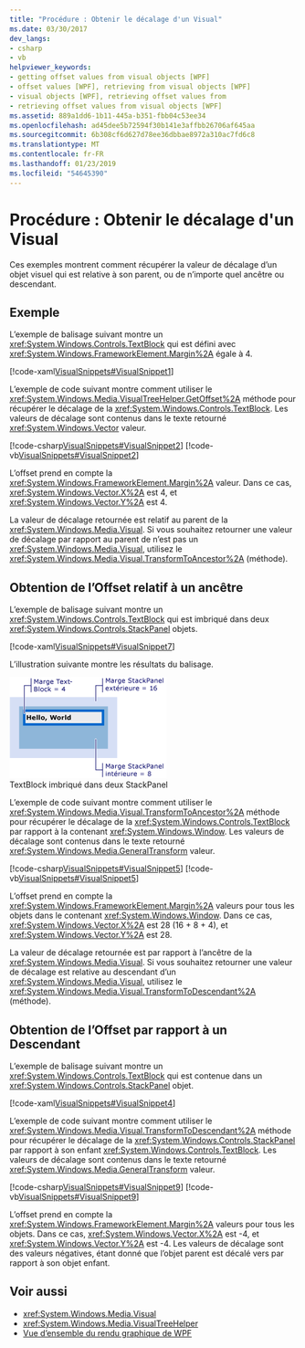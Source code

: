 ```yaml
---
title: "Procédure : Obtenir le décalage d'un Visual"
ms.date: 03/30/2017
dev_langs:
- csharp
- vb
helpviewer_keywords:
- getting offset values from visual objects [WPF]
- offset values [WPF], retrieving from visual objects [WPF]
- visual objects [WPF], retrieving offset values from
- retrieving offset values from visual objects [WPF]
ms.assetid: 889a1dd6-1b11-445a-b351-fbb04c53ee34
ms.openlocfilehash: ad45dee5b72594f30b141e3affbb26706af645aa
ms.sourcegitcommit: 6b308cf6d627d78ee36dbbae8972a310ac7fd6c8
ms.translationtype: MT
ms.contentlocale: fr-FR
ms.lasthandoff: 01/23/2019
ms.locfileid: "54645390"
---
```

# <a name="how-to-get-the-offset-of-a-visual"></a>Procédure : Obtenir le décalage d'un Visual
Ces exemples montrent comment récupérer la valeur de décalage d’un objet visuel qui est relative à son parent, ou de n’importe quel ancêtre ou descendant.  
  
## <a name="example"></a>Exemple  
 L’exemple de balisage suivant montre un <xref:System.Windows.Controls.TextBlock> qui est défini avec <xref:System.Windows.FrameworkElement.Margin%2A> égale à 4.  
  
 [!code-xaml[VisualSnippets#VisualSnippet1](../../../../samples/snippets/csharp/VS_Snippets_Wpf/VisualSnippets/CSharp/Window1.xaml#visualsnippet1)]  
  
 L’exemple de code suivant montre comment utiliser le <xref:System.Windows.Media.VisualTreeHelper.GetOffset%2A> méthode pour récupérer le décalage de la <xref:System.Windows.Controls.TextBlock>. Les valeurs de décalage sont contenus dans le texte retourné <xref:System.Windows.Vector> valeur.  
  
 [!code-csharp[VisualSnippets#VisualSnippet2](../../../../samples/snippets/csharp/VS_Snippets_Wpf/VisualSnippets/CSharp/Window1.xaml.cs#visualsnippet2)]
 [!code-vb[VisualSnippets#VisualSnippet2](../../../../samples/snippets/visualbasic/VS_Snippets_Wpf/VisualSnippets/visualbasic/window1.xaml.vb#visualsnippet2)]  
  
 L’offset prend en compte la <xref:System.Windows.FrameworkElement.Margin%2A> valeur. Dans ce cas, <xref:System.Windows.Vector.X%2A> est 4, et <xref:System.Windows.Vector.Y%2A> est 4.  
  
 La valeur de décalage retournée est relatif au parent de la <xref:System.Windows.Media.Visual>. Si vous souhaitez retourner une valeur de décalage par rapport au parent de n’est pas un <xref:System.Windows.Media.Visual>, utilisez le <xref:System.Windows.Media.Visual.TransformToAncestor%2A> (méthode).  
  
## <a name="getting-the-offset-relative-to-an-ancestor"></a>Obtention de l’Offset relatif à un ancêtre  
 L’exemple de balisage suivant montre un <xref:System.Windows.Controls.TextBlock> qui est imbriqué dans deux <xref:System.Windows.Controls.StackPanel> objets.  
  
 [!code-xaml[VisualSnippets#VisualSnippet7](../../../../samples/snippets/csharp/VS_Snippets_Wpf/VisualSnippets/CSharp/Window2.xaml#visualsnippet7)]  
  
 L’illustration suivante montre les résultats du balisage.  
  
 ![Valeurs de décalage des objets](../../../../docs/framework/wpf/graphics-multimedia/media/visualoffset-01.png "VisualOffset_01")  
TextBlock imbriqué dans deux StackPanel  
  
 L’exemple de code suivant montre comment utiliser le <xref:System.Windows.Media.Visual.TransformToAncestor%2A> méthode pour récupérer le décalage de la <xref:System.Windows.Controls.TextBlock> par rapport à la contenant <xref:System.Windows.Window>. Les valeurs de décalage sont contenus dans le texte retourné <xref:System.Windows.Media.GeneralTransform> valeur.  
  
 [!code-csharp[VisualSnippets#VisualSnippet5](../../../../samples/snippets/csharp/VS_Snippets_Wpf/VisualSnippets/CSharp/Window1.xaml.cs#visualsnippet5)]
 [!code-vb[VisualSnippets#VisualSnippet5](../../../../samples/snippets/visualbasic/VS_Snippets_Wpf/VisualSnippets/visualbasic/window1.xaml.vb#visualsnippet5)]  
  
 L’offset prend en compte la <xref:System.Windows.FrameworkElement.Margin%2A> valeurs pour tous les objets dans le contenant <xref:System.Windows.Window>. Dans ce cas, <xref:System.Windows.Vector.X%2A> est 28 (16 + 8 + 4), et <xref:System.Windows.Vector.Y%2A> est 28.  
  
 La valeur de décalage retournée est par rapport à l’ancêtre de la <xref:System.Windows.Media.Visual>. Si vous souhaitez retourner une valeur de décalage est relative au descendant d’un <xref:System.Windows.Media.Visual>, utilisez le <xref:System.Windows.Media.Visual.TransformToDescendant%2A> (méthode).  
  
## <a name="getting-the-offset-relative-to-a-descendant"></a>Obtention de l’Offset par rapport à un Descendant  
 L’exemple de balisage suivant montre un <xref:System.Windows.Controls.TextBlock> qui est contenue dans un <xref:System.Windows.Controls.StackPanel> objet.  
  
 [!code-xaml[VisualSnippets#VisualSnippet4](../../../../samples/snippets/csharp/VS_Snippets_Wpf/VisualSnippets/CSharp/Window1.xaml#visualsnippet4)]  
  
 L’exemple de code suivant montre comment utiliser le <xref:System.Windows.Media.Visual.TransformToDescendant%2A> méthode pour récupérer le décalage de la <xref:System.Windows.Controls.StackPanel> par rapport à son enfant <xref:System.Windows.Controls.TextBlock>. Les valeurs de décalage sont contenus dans le texte retourné <xref:System.Windows.Media.GeneralTransform> valeur.  
  
 [!code-csharp[VisualSnippets#VisualSnippet9](../../../../samples/snippets/csharp/VS_Snippets_Wpf/VisualSnippets/CSharp/Window1.xaml.cs#visualsnippet9)]
 [!code-vb[VisualSnippets#VisualSnippet9](../../../../samples/snippets/visualbasic/VS_Snippets_Wpf/VisualSnippets/visualbasic/window1.xaml.vb#visualsnippet9)]  
  
 L’offset prend en compte la <xref:System.Windows.FrameworkElement.Margin%2A> valeurs pour tous les objets. Dans ce cas, <xref:System.Windows.Vector.X%2A> est -4, et <xref:System.Windows.Vector.Y%2A> est -4. Les valeurs de décalage sont des valeurs négatives, étant donné que l’objet parent est décalé vers par rapport à son objet enfant.  
  
## <a name="see-also"></a>Voir aussi
- <xref:System.Windows.Media.Visual>
- <xref:System.Windows.Media.VisualTreeHelper>
- [Vue d’ensemble du rendu graphique de WPF](../../../../docs/framework/wpf/graphics-multimedia/wpf-graphics-rendering-overview.md)
